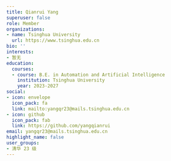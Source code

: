 ```yaml
---
title: Qianrui Yang
superuser: false
role: Member
organizations:
- name: Tsinghua University
  url: https://www.tsinghua.edu.cn
bio: ''
interests:
- 暂无
education:
  courses:
  - course: B.E. in Automation and Artificial Intelligence
    institution: Tsinghua University
    year: 2023-2027
social:
- icon: envelope
  icon_pack: fa
  link: mailto:yangqr23@mails.tsinghua.edu.cn
- icon: github
  icon_pack: fab
  link: https://github.com/yangqianrui
email: yangqr23@mails.tsinghua.edu.cn
highlight_name: false
user_groups:
- 清华 23 级
---
```

